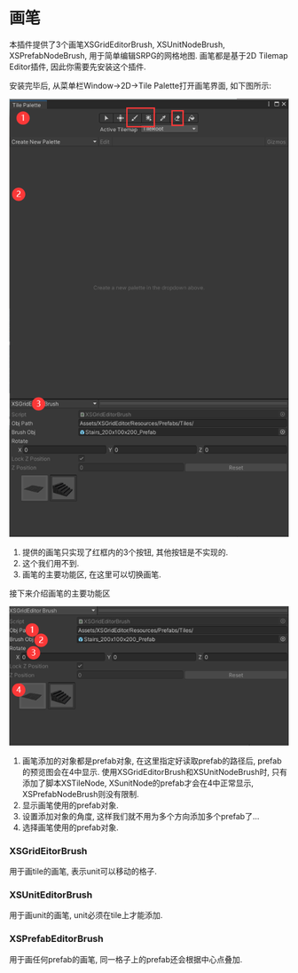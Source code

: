 # 画笔

本插件提供了3个画笔XSGridEditorBrush, XSUnitNodeBrush, XSPrefabNodeBrush, 用于简单编辑SRPG的网格地图. 画笔都是基于2D Tilemap Editor插件, 因此你需要先安装这个插件.

安装完毕后, 从菜单栏Window->2D->Tile Palette打开画笔界面, 如下图所示:

<img src="../.gitbook/assets/image (7).png" alt="" data-size="original">

1. 提供的画笔只实现了红框内的3个按钮, 其他按钮是不实现的.
2. 这个我们用不到.
3. 画笔的主要功能区, 在这里可以切换画笔.

接下来介绍画笔的主要功能区

![](<../.gitbook/assets/image (10).png>)

1. 画笔添加的对象都是prefab对象, 在这里指定好读取prefab的路径后, prefab的预览图会在4中显示. 使用XSGridEditorBrush和XSUnitNodeBrush时, 只有添加了脚本XSTileNode, XSunitNode的prefab才会在4中正常显示, XSPrefabNodeBrush则没有限制.
2. 显示画笔使用的prefab对象.
3. 设置添加对象的角度, 这样我们就不用为多个方向添加多个prefab了...
4. 选择画笔使用的prefab对象.

### XSGridEitorBrush

用于画tile的画笔, 表示unit可以移动的格子.

### XSUnitEditorBrush

用于画unit的画笔, unit必须在tile上才能添加.

### XSPrefabEditorBrush

用于画任何prefab的画笔, 同一格子上的prefab还会根据中心点叠加.
